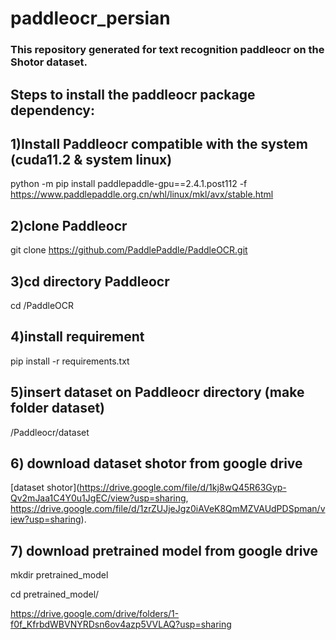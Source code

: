 # paddleocr_persian

### This repository generated for text recognition paddleocr on the Shotor dataset.


## Steps to install the paddleocr package dependency:


## 1)Install Paddleocr compatible with the system (cuda11.2 & system linux)

python -m pip install paddlepaddle-gpu==2.4.1.post112 -f https://www.paddlepaddle.org.cn/whl/linux/mkl/avx/stable.html

## 2)clone Paddleocr

git clone https://github.com/PaddlePaddle/PaddleOCR.git

## 3)cd directory Paddleocr

cd /PaddleOCR

## 4)install requirement

pip install -r requirements.txt

## 5)insert dataset on Paddleocr directory (make folder dataset)

/Paddleocr/dataset


## 6) download dataset shotor from google drive 

[dataset shotor](https://drive.google.com/file/d/1kj8wQ45R63Gyp-Qv2mJaa1C4Y0u1JgEC/view?usp=sharing, https://drive.google.com/file/d/1zrZUJjeJgz0iAVeK8QmMZVAUdPDSpman/view?usp=sharing).

## 7) download pretrained model from google drive

mkdir pretrained_model

cd pretrained_model/

https://drive.google.com/drive/folders/1-f0f_KfrbdWBVNYRDsn6ov4azp5VVLAQ?usp=sharing



